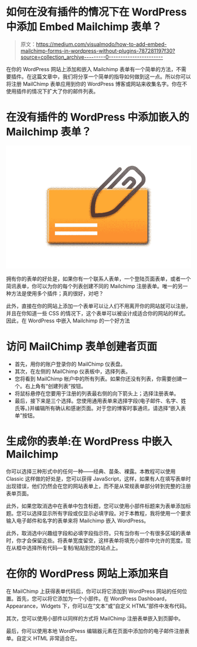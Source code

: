 # 如何在没有插件的情况下在 WordPress 中添加 Embed Mailchimp 表单？

> 原文：<https://medium.com/visualmodo/how-to-add-embed-mailchimp-forms-in-wordpress-without-plugins-787281197f30?source=collection_archive---------0----------------------->

在你的 WordPress 网站上添加和嵌入 Mailchimp 表单有一个简单的方法，不需要插件。在这篇文章中，我们将分享一个简单的指导如何做到这一点。所以你可以将注册 MailChimp 表单应用到你的 WordPress 博客或网站来收集名字。你在不使用插件的情况下扩大了你的邮件列表。

# 在没有插件的 WordPress 中添加嵌入的 Mailchimp 表单？

![](img/d196954a9f43037ed4d775b19ed0b3f9.png)

拥有你的表单的好处是，如果你有一个联系人表单，一个登陆页面表单，或者一个简讯表单，你可以为你的每个列表创建不同的 Mailchimp 注册表单。唯一的另一种方法是使用多个插件；真的很好，对吧？

此外，直接在你的网站上添加一个表单可以让人们不用离开你的网站就可以注册，并且在你知道一些 CSS 的情况下，这个表单可以被设计成适合你的网站的样式。因此，在 WordPress 中嵌入 Mailchimp 的一个好方法

# 访问 MailChimp 表单创建者页面

*   首先，用你的账户登录你的 MailChimp 仪表盘。
*   其次，在左侧的 MailChimp 仪表板中，选择列表。
*   您将看到 MailChimp 帐户中的所有列表。如果你还没有列表，你需要创建一个。右上角有“创建列表”按钮。
*   将鼠标悬停在您要用于注册的列表最右侧的向下箭头上；选择注册表单。
*   最后，接下来是三个选择。您使用通用表单来选择字段(电子邮件、名字、姓氏等。)并编辑所有确认和感谢页面。对于您的博客时事通讯，请选择“嵌入表单”按钮。

# 生成你的表单:在 WordPress 中嵌入 Mailchimp

你可以选择三种形式中的任何一种——经典、苗条、裸露。本教程可以使用 Classic 这样做的好处是，您可以获得 JavaScript，这样，如果有人在填写表单时出现错误，他们仍然会在您的网站表单上，而不是从常规表单部分转到完整的注册表单页面。

此外，如果您取消选中在表单中包含标题，您可以使用小部件标题来为表单添加标题。您可以选择显示所有字段或仅显示必填字段。对于本教程，我将使用一个要求输入电子邮件和名字的表单来将 Mailchimp 嵌入 WordPress。

此外，取消选中兴趣组字段和必填字段指示符。只有当你有一个有很多区域的表单时，你才会保留这些。将表单宽度留空，这样表单将填充小部件中允许的宽度。现在从框中选择所有代码—复制/粘贴到您的站点上。

# 在你的 WordPress 网站上添加来自

在 MailChimp 上获得表单代码后，你可以将它添加到 WordPress 网站的任何位置。首先，您可以将它添加为一个小部件。在 WordPress Dashboard，Appearance，Widgets 下，你可以在“文本”或“自定义 HTML”部件中发布代码。

其次，您可以使用小部件以同样的方式将 MailChimp 注册表单嵌入到页脚中。

最后，你可以使用本地 WordPress 编辑器元素在页面中添加你的电子邮件注册表单。自定义 HTML 非常适合在。
